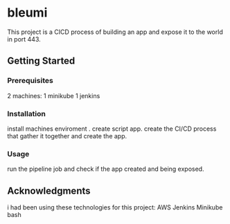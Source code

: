  # bleumi

This project is a CICD process of building an app and expose it to the world in port 443.

## Getting Started

### Prerequisites

2 machines:
1 minikube
1 jenkins

### Installation

install machines enviroment .
create script app.
create the CI/CD process that gather it together and create the app.
### Usage

run the pipeline job and check if the app created and being exposed.
 

## Acknowledgments

i had been using these technologies for this project:
AWS
Jenkins
Minikube
bash



